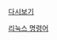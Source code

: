 [다시보기](https://skku0-my.sharepoint.com/:f:/g/personal/b0s0e0_skku_edu/EmuzxwfGVqFElyW0WL_I0yQBX1fJYkwoFfEWnRx3siKPmg?e=6TeirL)

[리눅스 명령어](https://gist.github.com/sebaek/6d7ff53708ed0f2b5af82af0bd0b1491)
